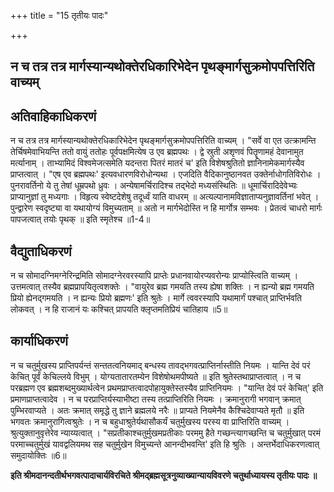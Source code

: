 +++
title = "15 तृतीयः पादः"

+++


## न च तत्र तत्र मार्गस्यान्यथोक्तेरधिकारिभेदेन पृथङ्मार्गसुक्रमोपपत्तिरिति वाच्यम्

## अतिवाहिकाधिकरणं

न च तत्र तत्र मार्गस्यान्यथोक्तेरधिकारिभेदेन पृथङ्मार्गसुक्रमोपपत्तिरिति वाच्यम् । "सर्वे वा एत उत्क्रामन्ति तेर्चिषमेवाभियन्ति ततो वायुं ततोहः पूर्वपक्षमित्येष उ एव ब्रह्मपथः । द्वे स्रुती अशृणवं पितॄणामहं देवानामुत मर्त्यानाम् । ताभ्यामिदं विश्वमेजत्समेति यदन्तरा पितरं मातरं च' इति विशेषश्रुतितो ज्ञानिनामेकमार्गस्यैव प्राप्तत्वात् । "एष एव ब्रह्मपथः' इत्यवधारणविरोधोन्यथा । एजदिति वैदिकानुष्ठानवत उक्तेर्नाधोगतिविरोधः । पुनरावर्तिनो ये तु तेषां धूम्रपथो ध्रुवः । अन्येषामर्चिरादिश्च तद्भेदो मध्यसंस्थितिः ॥ धूमार्चिरादिदेवेभ्यः प्राप्यानुज्ञां तु मध्यगाः । विहृत्य स्वेष्टदेशेषु तदूर्ध्वं याति वाधरम् ॥ अत्यल्पानामविज्ञाताप्यनुज्ञावर्तिनां भवेत् । पुन्द्वारेण स्वदृष्ट्या वा यथायोग्यं विमुच्यताम् ॥ अतो न मार्गभेदोस्ति न हि मार्गोत्र सम्भवः । प्रेतत्वं चाधरो मार्गः पापजत्वात् तयोः पृथक् ॥ इति स्मृतेश्च ॥1-4॥

## वैद्युताधिकरणं

न च सोमादग्निमग्नेरिन्द्रमिति सोमादग्नेरवरस्यापि प्राप्तेः प्रधानवायोरप्यवरोन्यः प्राप्योस्त्विति वाच्यम् । उत्तमत्वात् तस्यैव ब्रह्मप्रापयितृत्वशक्तेः । "वायुरेव ब्रह्म गमयति तस्य ह्येषा शक्तिः । न ह्यन्यो ब्रह्म गमयति प्रियो ह्येनद्गमयति । न ह्यन्यः प्रियो ब्रह्मणः' इति श्रुतेः । मार्गे त्ववरस्यापि यथामार्गं पश्चात् प्राप्तिर्भवति लोकवत् । न हि राजानं यः कश्चित् प्रापयति क्लृप्तमतिप्रियं चातिहाय ॥5॥

## कार्याधिकरणं

न च चतुर्मुखस्य प्राप्तिपर्यन्तं सन्ततत्वनियमाद् बन्धस्य तावद्भगवत्प्राप्तिर्नास्तीति नियमः । यान्ति देवं परं केचित् पूर्वं केचिल्लये विभुम् । योग्यतातारतम्येन विशेषोथमपीष्यते ॥ इति श्रुतेस्तथाप्राप्तत्वात् । न च परब्रह्मण एव ब्रह्मशब्दमुख्यार्थत्वेन प्रथमप्राप्तत्वादपोहायुक्तेस्तस्यैव प्राप्तिनियमः । "यान्ति देवं परं केचित्' इति प्रमाणप्राप्तत्वादेव । न च परप्राप्तिर्यस्याभीष्टा तस्य तत्प्राप्तिरिति नियमः । क्रमानुरागी भगवान् क्रमात् पुम्भिरवाप्यते । अतः क्रमात् समृद्धे तु ज्ञाने ब्रह्मलये नरैः ॥ प्राप्यते नियमेनैव कैश्चिदेवाप्यते मृतौ ॥ इति भगवतः क्रमानुरागित्वश्रुतेः । न च बहुधाश्रुतेर्यथासौकर्यं चतुर्मुखस्य परस्य वा प्राप्तिरिति वाच्यम् । श्रुत्युक्तानुवृत्तेरेव न्याय्यत्वात् । "सप्रतीकाश्चतुर्मुखमप्रतीकाः परममु हैते गच्छन्त्यागच्छन्ति च चतुर्मुखात् परमं परमाच्चतुर्मुखं यावद्वलियमथ सह चतुर्मुखेन विमुच्यन्ते आनन्दीभवन्ति' इति हि श्रुतिः । अन्तर्भेदाधिकरणत्वात् समुदायोक्तिः ॥6॥

**इति श्रीमदानन्दतीर्थभगवत्पादाचार्यविरचिते श्रीमद्ब्रह्मसूत्रनुव्याख्यान्यायविवरणे चतुर्थाध्यायस्य तृतीयः पादः ॥**

